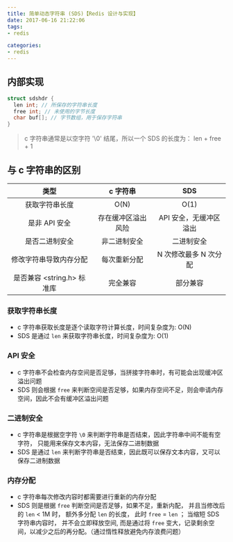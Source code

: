 ```yaml
---
title: 简单动态字符串 (SDS)【Redis 设计与实现】
date: 2017-06-16 21:22:06
tags:
- redis

categories:
- redis
---
```


## 内部实现

```c
struct sdshdr {
  len int; // 所保存的字符串长度
  free int; // 未使用的字节长度
  char buf[]; // 字节数组，用于保存字符串
}
```

> c 字符串通常是以空字符 '\0' 结尾，所以一个 SDS 的长度为： len + free + 1

## 与 c 字符串的区别

|         类型          |   c 字符串   |      SDS      |
| :-----------------: | :-------: | :-----------: |
|       获取字符串长度       |   O(N)    |     O(1)      |
|      是非 API 安全      | 存在缓冲区溢出风险 | API 安全，无缓冲区溢出 |
|       是否二进制安全       |  非二进制安全   |     二进制安全     |
|     修改字符串导致内存分配     |  每次重新分配   | N 次修改最多 N 次分配 |
| 是否兼容 <string.h> 标准库 |   完全兼容    |     部分兼容      |

<!-- more -->

### 获取字符串长度

- c 字符串获取长度是逐个读取字符计算长度，时间复杂度为: O(N)
- SDS 是通过 `len` 来获取字符串长度，时间复杂度为: O(1)

### API 安全

- c 字符串不会检查内存空间是否足够，当拼接字符串时，有可能会出现缓冲区溢出问题
- SDS 则会根据 `free` 来判断空间是否足够，如果内存空间不足，则会申请内存空间，因此不会有缓冲区溢出问题

### 二进制安全

- c 字符串是根据空字符 `\0` 来判断字符串是否结束，因此字符串中间不能有空字符， 只能用来保存文本内容，无法保存二进制数据
- SDS  是通过 `len` 来判断字符串是否结束，因此既可以保存文本内容，又可以保存二进制数据

### 内存分配

- c 字符串每次修改内容时都需要进行重新的内存分配
- SDS 则是根据 `free` 判断空间是否足够，如果不足，重新内配， 并且当修改后的 `len` < 1M 时， 额外多分配 `len` 的长度， 此时 `free` = `len` ；  当缩短 SDS 字符串内容时， 并不会立即释放空间, 而是通过将 `free` 变大，记录剩余空间，以减少之后的再分配。（通过惰性释放避免内存浪费问题） 
